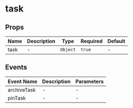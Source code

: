 # task

## Props

<!-- @vuese:task:props:start -->
|Name|Description|Type|Required|Default|
|---|---|---|---|---|
|task|-|`Object`|`true`|-|

<!-- @vuese:task:props:end -->


## Events

<!-- @vuese:task:events:start -->
|Event Name|Description|Parameters|
|---|---|---|
|archiveTask|-|-|
|pinTask|-|-|

<!-- @vuese:task:events:end -->


